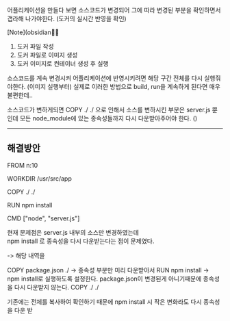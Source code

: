 
어플리케이션을 만들다 보면 소스코드가 변경되어
그에 따라 변경된 부분을 확인하면서 갭라해 나가야한다. (도커의 실시간 반영을 확인)


[Note](obsidian👨‍⚕️


1. 도커 파일 작성
2. 도커 파일로 이미지 생성
3. 도커 이미지로 컨테이너 생성 후 실행
   
	
소스코드를 계속 변경시켜 어플리케이션에 반영시키려면 해당 구간 전체를 다시 실행줘야한다. (이미지 실행부터)
실제로 이러한 방법으로 build, run을 계속하게 된다면 매우 불편한데..

소스코드가 변하게되면  COPY ./ ./ 으로 인해서 소스를 변하시킨 부분은 server.js 뿐인데 모든 node_module에 있는 종속성들까지 다시 다운받아주어야 한다.
()



---

## 해결방안

FROM n:10    

WORKDIR /usr/src/app

COPY ./ ./

RUN npm install 

CMD ["node", "server.js"]

현재 문제점은 server.js 내부의 소스만 변경하였는데  
npm install 로 종속성을 다시 다운받는다는 점이 문제였다.

-> 해당 내역을 
 
COPY package.json ./ -> 종속성 부분만 미리 다운받아서 
RUN npm install  -> npm install로 실행하도록 설정한다. package.json이 변경된게 아니기때문에 종속성을 다시 다운받지 않는다.
COPY ./ ./ 

기존에는 전체를 복사하여 확인하기 때문에 npm install 시 작은 변화라도 다시 종속성을 다운 받